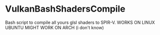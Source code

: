 # VulkanBashShadersCompile
Bash script to compile all yours glsl shaders to SPIR-V.
WORKS ON LINUX UBUNTU
MIGHT WORK ON ARCH 
(i don't know)    
